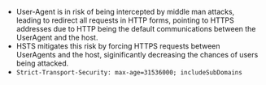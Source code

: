 - User-Agent is in risk of being intercepted by middle man attacks, leading to redirect all
requests in HTTP forms, pointing to HTTPS addresses due to HTTP
being the default communications between the UserAgent and the host.
- HSTS mitigates this risk by forcing HTTPS requests between
UserAgents and the host, siginificantly decreasing the chances of users
being attacked.
- `Strict-Transport-Security: max-age=31536000; includeSubDomains`
